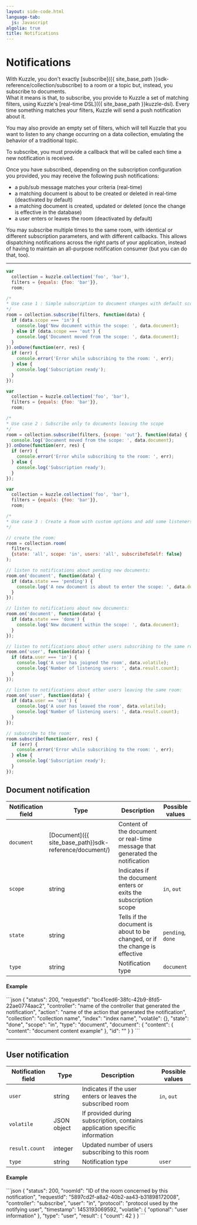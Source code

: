 ```yaml
---
layout: side-code.html
language-tab:
  js: Javascript
algolia: true
title: Notifications
---
```


# Notifications

With Kuzzle, you don't exactly [subscribe]({{ site_base_path }}sdk-reference/collection/subscribe) to a room or a topic but, instead, you subscribe to documents.  
What it means is that, to subscribe, you provide to Kuzzle a set of matching filters, using Kuzzle's [real-time DSL]({{ site_base_path }}kuzzle-dsl). Every time something matches your filters, Kuzzle will send a push notification about it.

You may also provide an empty set of filters, which will tell Kuzzle that you want to listen to any change occurring on a data collection, emulating the behavior of a traditional topic.

To subscribe, you must provide a callback that will be called each time a new notification is received.

Once you have subscribed, depending on the subscription configuration you provided, you may receive the following push notifications:

* a pub/sub message matches your criteria (real-time)
* a matching document is about to be created or deleted in real-time (deactivated by default)
* a matching document is created, updated or deleted (once the change is effective in the database)
* a user enters or leaves the room (deactivated by default)

You may subscribe multiple times to the same room, with identical or different subscription parameters, and with different callbacks. This allows dispatching notifications across the right parts of your application, instead of having to maintain an all-purpose notification consumer (but you can do that, too).

---

```js
var
  collection = kuzzle.collection('foo', 'bar'),
  filters = {equals: {foo: 'bar'}},
  room;

/*
* Use case 1 : Simple subscription to document changes with default scope/state options
*/
room = collection.subscribe(filters, function(data) {
  if (data.scope === 'in') {
    console.log('New document within the scope: ', data.document);
  } else if (data.scope === 'out') {
    console.log('Document moved from the scope: ', data.document);
  }
}).onDone(function(err, res) {
  if (err) {
    console.error('Error while subscribing to the room: ', err);
  } else {
    console.log('Subscription ready');
  }
});
```

```js
var
  collection = kuzzle.collection('foo', 'bar'),
  filters = {equals: {foo: 'bar'}},
  room;

/*
* Use case 2 : Subscribe only to documents leaving the scope
*/
room = collection.subscribe(filters, {scope: 'out'}, function(data) {
  console.log('Document moved from the scope: ', data.document);
}).onDone(function(err, res) {
  if (err) {
    console.error('Error while subscribing to the room: ', err);
  } else {
    console.log('Subscription ready');
  }
});
```

```js
var
  collection = kuzzle.collection('foo', 'bar'),
  filters = {equals: {foo: 'bar'}},
  room;

/*
* Use case 3 : Create a Room with custom options and add some listeners to it
*/

// create the room:
room = collection.room(
  filters,
  {state: 'all', scope: 'in', users: 'all', subscribeToSelf: false}
);

// listen to notifications about pending new documents:
room.on('document', function(data) {
  if (data.state === 'pending') {
    console.log('A new document is about to enter the scope: ', data.document);
  }
});

// listen to notifications about new documents:
room.on('document', function(data) {
  if (data.state === 'done') {
    console.log('New document within the scope: ', data.document);
  }
});

// listen to notifications about other users subscribing to the same room:
room.on('user', function(data) {
  if (data.user === 'in') {
    console.log('A user has joigned the room', data.volatile);
    console.log('Number of listening users: ', data.result.count);
  }
});

// listen to notifications about other users leaving the same room:
room.on('user', function(data) {
  if (data.user == 'out') {
    console.log('A user has leaved the room', data.volatile);
    console.log('Number of listening users: ', data.result.count);
  }
});

// subscribe to the room:
room.subscribe(function(err, res) {
  if (err) {
    console.error('Error while subscribing to the room: ', err);
  } else {
    console.log('Subscription ready');
  }
});
```

## Document notification


| Notification field | Type |Description       | Possible values |
|--------------------|------|------------------|-----------------|
| `document` | [Document]({{ site_base_path}}sdk-reference/document/) | Content of the document or real-time message that generated the notification | |
| `scope` | string | Indicates if the document enters or exits the subscription scope | `in`, `out` |
| `state` | string | Tells if the document is about to be changed, or if the change is effective | `pending`, `done` |
| `type` | string | Notification type | `document` |

#### Example

<div class="noside">
```json
{
  "status": 200,
  "requestId": "bc41ced6-38fc-42b9-8fd5-22ae0774aac2",
  "controller": "name of the controller that generated the notification",
  "action": "name of the action that generated the notification",
  "collection": "collection name",
  "index": "index name",
  "volatile": {},
  "state": "done",
  "scope": "in",
  "type": "document",
  "document": {
    "content": {
      "content": "document content example"
    },
    "id": "<document identifier (when applicable)>"
  }
}
```
</div>

---

## User notification

| Notification field | Type |Description       | Possible values |
|--------------------|------|------------------|-----------------|
| `user` | string | Indicates if the user enters or leaves the subscribed room | `in`, `out` |
| `volatile` | JSON object | If provided during subscription, contains application specific information | |
| `result.count` | integer | Updated number of users subscribing to this room | |
| `type` | string | Notification type | `user` |

#### Example

<div class="noside">
```json
{
  "status": 200,
  "roomId": "ID of the room concerned by this notification",
  "requestId": "5897cd2f-a8a2-40b2-aa43-b31898172008",
  "controller": "subscribe",
  "user": "in",
  "protocol": "protocol used by the notifying user",
  "timestamp": 1453193069592,
  "volatile": {
    "optional": "user information"
  },
  "type": "user",
  "result": {
    "count": 42
  }
}
```
</div>
